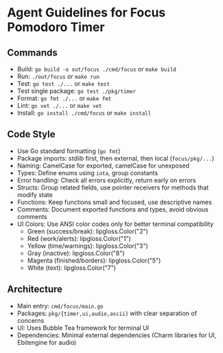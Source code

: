 # Agent Guidelines for Focus Pomodoro Timer

## Commands
- Build: `go build -o out/focus ./cmd/focus` or `make build`
- Run: `./out/focus` or `make run`
- Test: `go test ./...` or `make test`
- Test single package: `go test ./pkg/timer`
- Format: `go fmt ./...` or `make fmt`
- Lint: `go vet ./...` or `make vet`
- Install: `go install ./cmd/focus` or `make install`

## Code Style
- Use Go standard formatting (`go fmt`)
- Package imports: stdlib first, then external, then local (`focus/pkg/...`)
- Naming: CamelCase for exported, camelCase for unexposed
- Types: Define enums using `iota`, group constants
- Error handling: Check all errors explicitly, return early on errors
- Structs: Group related fields, use pointer receivers for methods that modify state
- Functions: Keep functions small and focused, use descriptive names
- Comments: Document exported functions and types, avoid obvious comments
- UI Colors: Use ANSI color codes only for better terminal compatibility
  - Green (success/break): lipgloss.Color("2")
  - Red (work/alerts): lipgloss.Color("1") 
  - Yellow (time/warnings): lipgloss.Color("3")
  - Gray (inactive): lipgloss.Color("8")
  - Magenta (finished/borders): lipgloss.Color("5")
  - White (text): lipgloss.Color("7")

## Architecture
- Main entry: `cmd/focus/main.go`
- Packages: `pkg/{timer,ui,audio,ascii}` with clear separation of concerns
- UI: Uses Bubble Tea framework for terminal UI
- Dependencies: Minimal external dependencies (Charm libraries for UI, Ebitengine for audio)